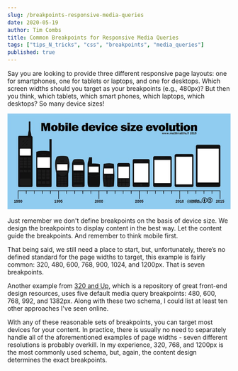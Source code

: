 ```yaml
---
slug: /breakpoints-responsive-media-queries
date: 2020-05-19
author: Tim Combs
title: Common Breakpoints for Responsive Media Queries
tags: ["tips_N_tricks", "css", "breakpoints", "media_queries"]
published: true
---
```


Say you are looking to provide three different responsive page layouts: one for smartphones, one for tablets or laptops, and one for desktops. Which screen widths should you target as your breakpoints (e.g., 480px)? But then you think, which tablets, which smart phones, which laptops, which desktops? So many device sizes!

![evolution of mobile devices picture](../images/2020.05.19_breakpoints_media_queries/mobile-device-sizes.png "Evolution of mobile devices, so many screen sizes!")

Just remember we don't define breakpoints on the basis of device size. We design the breakpoints to display content in the best way. Let the content guide the breakpoints. And remember to think mobile first.

That being said, we still need a place to start, but, unfortunately, there’s no defined standard for the page widths to target, this example is fairly common: 320, 480, 600, 768, 900, 1024, and 1200px. That is seven breakpoints.

Another example from [320 and Up](https://responsivedesign.is/resources/boilerplates/320-and-up/ "Link to 320 and Up website"), which is a repository of great front-end design resources, uses five default media query breakpoints: 480, 600, 768, 992, and 1382px. Along with these two schema, I could list at least ten other approaches I've seen online. 

With any of these reasonable sets of breakpoints, you can target most devices for your content. In practice, there is usually no need to separately handle all of the aforementioned examples of page widths - seven different resolutions is probably overkill. In my experience, 320, 768, and 1200px is the most commonly used schema, but, again, the content design determines the exact breakpoints.